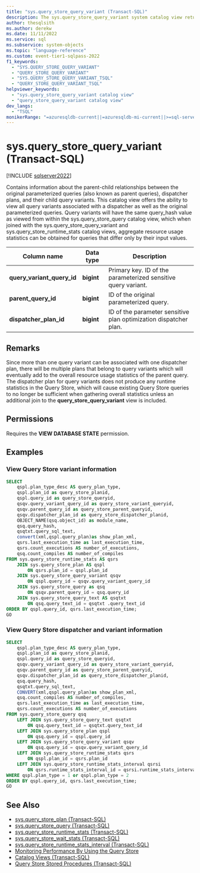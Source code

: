 ```yaml
---
title: "sys.query_store_query_variant (Transact-SQL)"
description: The sys.query_store_query_variant system catalog view returns Query Store variant information.
author: thesqlsith
ms.author: derekw
ms.date: 11/11/2022
ms.service: sql
ms.subservice: system-objects
ms.topic: "language-reference"
ms.custom: event-tier1-sqlpass-2022
f1_keywords:
  - "SYS.QUERY_STORE_QUERY_VARIANT"
  - "QUERY_STORE_QUERY_VARIANT"
  - "SYS.QUERY_STORE_QUERY_VARIANT_TSQL"
  - "QUERY_STORE_QUERY_VARIANT_TSQL"
helpviewer_keywords:
  - "sys.query_store_query_variant catalog view"
  - "query_store_query_variant catalog view"
dev_langs:
  - "TSQL"
monikerRange: "=azuresqldb-current||=azuresqldb-mi-current||>=sql-server-ver16||>=sql-server-linux-ver16"
---
```

# sys.query_store_query_variant (Transact-SQL)

[!INCLUDE [sqlserver2022](../../includes/applies-to-version/sqlserver2022.md)]

  Contains information about the parent-child relationships between the original parameterized queries (also known as parent queries), dispatcher plans, and their child query variants.  This catalog view offers the ability to view all query variants associated with a dispatcher as well as the original parameterized queries. Query variants will have the same query_hash value as viewed from within the sys.query_store_query catalog view, which when joined with the sys.query_store_query_variant and sys.query_store_runtime_stats catalog views, aggregate resource usage statistics can be obtained for queries that differ only by their input values.  
  
|Column name|Data type|Description|  
|-----------------|---------------|-----------------|  
|**query_variant_query_id**|**bigint**|Primary key. ID of the parameterized sensitive query variant.|  
|**parent_query_id**|**bigint**|ID of the original parameterized query.|  
|**dispatcher_plan_id**|**bigint**|ID of the parameter sensitive plan optimization dispatcher plan.|  

## Remarks

Since more than one query variant can be associated with one dispatcher plan, there will be multiple plans that belong to query variants which will eventually add to the overall resource usage statistics of the parent query. The dispatcher plan for query variants does not produce any runtime statistics in the Query Store, which will cause existing Query Store queries to no longer be sufficient when gathering overall statistics unless an additional join to the **query_store_query_variant** view is included.
  
## Permissions  

 Requires the **VIEW DATABASE STATE** permission.  

## Examples

### View Query Store variant information

```sql
SELECT 
	qspl.plan_type_desc AS query_plan_type, 
	qspl.plan_id as query_store_planid, 
	qspl.query_id as query_store_queryid, 
	qsqv.query_variant_query_id as query_store_variant_queryid,
	qsqv.parent_query_id as query_store_parent_queryid,
	qsqv.dispatcher_plan_id as query_store_dispatcher_planid,
	OBJECT_NAME(qsq.object_id) as module_name, 
	qsq.query_hash, 
	qsqtxt.query_sql_text,
	convert(xml,qspl.query_plan)as show_plan_xml,
	qsrs.last_execution_time as last_execution_time,
	qsrs.count_executions AS number_of_executions,
	qsq.count_compiles AS number_of_compiles 
FROM sys.query_store_runtime_stats AS qsrs
	JOIN sys.query_store_plan AS qspl 
		ON qsrs.plan_id = qspl.plan_id 
	JOIN sys.query_store_query_variant qsqv 
		ON qspl.query_id = qsqv.query_variant_query_id
	JOIN sys.query_store_query as qsq
		ON qsqv.parent_query_id = qsq.query_id
	JOIN sys.query_store_query_text AS qsqtxt  
		ON qsq.query_text_id = qsqtxt .query_text_id  
ORDER BY qspl.query_id, qsrs.last_execution_time;
GO
```

### View Query Store dispatcher and variant information

```sql
SELECT
	qspl.plan_type_desc AS query_plan_type, 
	qspl.plan_id as query_store_planid, 
	qspl.query_id as query_store_queryid, 
	qsqv.query_variant_query_id as query_store_variant_queryid,
	qsqv.parent_query_id as query_store_parent_queryid, 
	qsqv.dispatcher_plan_id as query_store_dispatcher_planid,
	qsq.query_hash, 
	qsqtxt.query_sql_text, 
	CONVERT(xml,qspl.query_plan)as show_plan_xml,
	qsq.count_compiles AS number_of_compiles,
	qsrs.last_execution_time as last_execution_time,
	qsrs.count_executions AS number_of_executions
FROM sys.query_store_query qsq
	LEFT JOIN sys.query_store_query_text qsqtxt
		ON qsq.query_text_id = qsqtxt.query_text_id
	LEFT JOIN sys.query_store_plan qspl
		ON qsq.query_id = qspl.query_id
	LEFT JOIN sys.query_store_query_variant qsqv
		ON qsq.query_id = qsqv.query_variant_query_id
	LEFT JOIN sys.query_store_runtime_stats qsrs
		ON qspl.plan_id = qsrs.plan_id
	LEFT JOIN sys.query_store_runtime_stats_interval qsrsi
		ON qsrs.runtime_stats_interval_id = qsrsi.runtime_stats_interval_id
WHERE qspl.plan_type = 1 or qspl.plan_type = 2
ORDER BY qspl.query_id, qsrs.last_execution_time;
GO
```

## See Also  

- [sys.query_store_plan &#40;Transact-SQL&#41;](../../relational-databases/system-catalog-views/sys-query-store-plan-transact-sql.md)
- [sys.query_store_query &#40;Transact-SQL&#41;](../../relational-databases/system-catalog-views/sys-query-store-query-transact-sql.md)
- [sys.query_store_runtime_stats &#40;Transact-SQL&#41;](../../relational-databases/system-catalog-views/sys-query-store-runtime-stats-transact-sql.md)
- [sys.query_store_wait_stats &#40;Transact-SQL&#41;](../../relational-databases/system-catalog-views/sys-query-store-wait-stats-transact-sql.md)  
- [sys.query_store_runtime_stats_interval &#40;Transact-SQL&#41;](../../relational-databases/system-catalog-views/sys-query-store-runtime-stats-interval-transact-sql.md)
- [Monitoring Performance By Using the Query Store](../../relational-databases/performance/monitoring-performance-by-using-the-query-store.md)
- [Catalog Views &#40;Transact-SQL&#41;](../../relational-databases/system-catalog-views/catalog-views-transact-sql.md)
- [Query Store Stored Procedures &#40;Transact-SQL&#41;](../../relational-databases/system-stored-procedures/query-store-stored-procedures-transact-sql.md)
